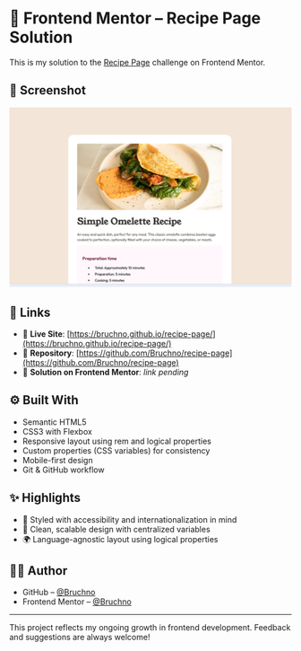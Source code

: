 # 🍳 Frontend Mentor – Recipe Page Solution

This is my solution to the [Recipe Page](https://www.frontendmentor.io/challenges/recipe-page-KiTsR8QQKm) challenge on Frontend Mentor.

## 📸 Screenshot

![Screenshot of the project](./screenshot.png)

## 🔗 Links

- 🔴 **Live Site**: [https://bruchno.github.io/recipe-page/](https://bruchno.github.io/recipe-page/)
- 🧩 **Repository**: [https://github.com/Bruchno/recipe-page](https://github.com/Bruchno/recipe-page)
- 🎯 **Solution on Frontend Mentor**: *link pending*

## ⚙️ Built With

- Semantic HTML5
- CSS3 with Flexbox
- Responsive layout using rem and logical properties
- Custom properties (CSS variables) for consistency
- Mobile-first design
- Git & GitHub workflow

## ✨ Highlights

- 💛 Styled with accessibility and internationalization in mind
- 🦄 Clean, scalable design with centralized variables
- 🌍 Language-agnostic layout using logical properties

## 🙋‍♀️ Author

- GitHub – [@Bruchno](https://github.com/Bruchno)
- Frontend Mentor – [@Bruchno](https://www.frontendmentor.io/profile/Bruchno)

---

This project reflects my ongoing growth in frontend development. Feedback and suggestions are always welcome!
